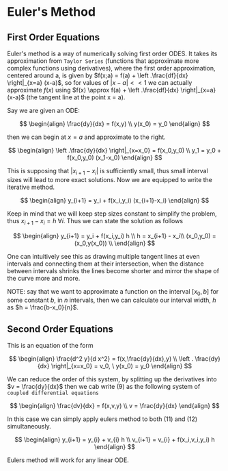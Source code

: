 # Euler's Method

## First Order Equations

Euler's method is a way of numerically solving first order ODES. It takes its approximation from `Taylor Series` (functions that approximate more complex functions using derivatives), where the first order approximation, centered around a, is given by $f(x;a) = f(a) + \left .\frac{df}{dx} \right|_{x=a} (x-a)$, so for values of $|x-a| << 1$ we can actually approximate $f(x)$ using $f(x) \approx f(a) + \left .\frac{df}{dx} \right|_{x=a} (x-a)$ (the tangent line at the point x = a).

Say we are given an ODE:

$$
\begin{align}
\frac{dy}{dx} = f(x,y) \\
y(x_0) = y_0
\end{align}
$$

then we can begin at $x = a$ and approximate to the right.

$$
\begin{align}
\left .\frac{dy}{dx} \right|_{x=x_0} = f(x_0,y_0) \\
y_1 = y_0 + f(x_0,y_0) (x_1-x_0)
\end{align}
$$

This is supposing that $|x_{i+1} - x_i|$ is sufficiently small, thus small interval sizes will lead to more exact solutions. Now we are equipped to write the iterative method.

$$
\begin{align}
y_{i+1} = y_i + f(x_i,y_i) (x_{i+1}-x_i)
\end{align}
$$

Keep in mind that we will keep step sizes constant to simplify the problem, thus $x_{i+1} - x_i = h \ \forall i$. Thus we can state the solution as follows

$$
\begin{align}
y_{i+1} = y_i + f(x_i,y_i) h \\
h = x_{i+1} - x_i\\
(x_0,y_0) = (x_0,y(x_0)) \\
\end{align}
$$

One can intuitively see this as drawing multiple tangent lines at even intervals and connecting them at their intersection, when the distance between intervals shrinks the lines become shorter and mirror the shape of the curve more and more.

NOTE: say that we want to approximate a function on the interval $[x_0,b]$ for some constant $b$, in $n$ intervals, then we can calculate our interval width, $h$ as $h = \frac{b-x_0}{n}$.

## Second Order Equations

This is an equation of the form

$$
\begin{align}
\frac{d^2 y}{d x^2} = f(x,\frac{dy}{dx},y) \\
\left . \frac{dy}{dx} \right|_{x=x_0} = v_0, \ y(x_0) = y_0
\end{align}
$$

We can reduce the order of this system, by splitting up the derivatives into $v = \frac{dy}{dx}$ then we cab write $(9)$ as the following system of `coupled differential equations`

$$
\begin{align}
\frac{dv}{dx} = f(x,v,y) \\
v = \frac{dy}{dx}
\end{align}
$$

In this case we can simply apply eulers method to both $(11)$ and $(12)$ simultaneously.

$$
\begin{align}
y_{i+1} = y_{i} + v_{i} h \\
v_{i+1} = v_{i} + f(x_i,v_i,y_i) h
\end{align}
$$

Eulers method will work for any linear ODE.
